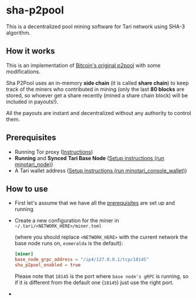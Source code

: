 # sha-p2pool

This is a decentralized pool mining software for Tari network using SHA-3 algorithm.

How it works
---
This is an implementation of [Bitcoin's original p2pool](https://en.bitcoin.it/wiki/P2Pool) with some modifications.

Sha P2Pool uses an in-memory **side chain** (it is called **share chain**) to keep track of the miners
who contributed in mining
(only the last **80 blocks** are stored, so whoever get a share recently (mined a share chain block) will be included in
payouts!).

All the payouts are instant and decentralized without any authority to control them.

Prerequisites
---

- Running Tor proxy ([Instructions](https://github.com/tari-project/tari?tab=readme-ov-file#perform-sha3-mining))
- **Running** and **Synced** **Tari Base Node**
  ([Setup instructions (run minotari_node)](https://github.com/tari-project/tari))
- A Tari wallet address ([Setup instructions (run minotari_console_wallet)](https://github.com/tari-project/tari))

How to use
---

- First let's assume that we have all the [prerequisites](#Prerequisites) are set up and running
- Create a new configuration for the miner in `~/.tari/<NETWORK_HERE>/miner.toml`

  (where you should replace `<NETWORK_HERE>` with the current network the base node runs on, `esmeralda` is the
  default):
  ```toml
  [miner]
  base_node_grpc_address = "/ip4/127.0.0.1/tcp/18145"
  sha_p2pool_enabled = true
   ```

  Please note that `18145` is the port where `base node's gRPC` is running, so if it is different from the default
  one (`18145`)
  just use the right port.
- 

